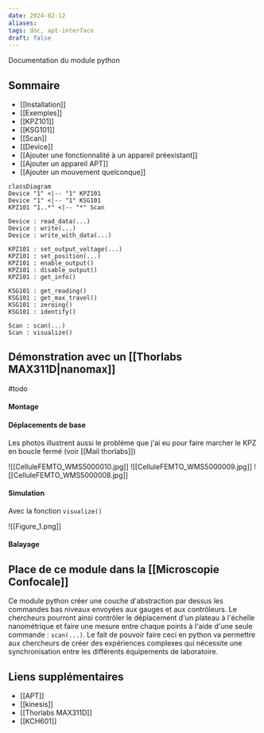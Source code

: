 ```yaml
---
date: 2024-02-12
aliases: 
tags: doc, apt-interface
draft: false
---
```


Documentation du module python

## Sommaire

- [[Installation]]
- [[Exemples]]
- [[KPZ101]]
- [[KSG101]]
- [[Scan]]
- [[Device]]
- [[Ajouter une fonctionnalité à un appareil préexistant]]
- [[Ajouter un appareil APT]]
- [[Ajouter un mouvement quelconque]]

```mermaid
classDiagram
Device "1" <|-- "1" KPZ101
Device "1" <|-- "1" KSG101
KPZ101 "1..*" <|-- "*" Scan

Device : read_data(...)
Device : write(...)
Device : write_with_data(...)

KPZ101 : set_output_voltage(...)
KPZ101 : set_position(...)
KPZ101 : enable_output()
KPZ101 : disable_output()
KPZ101 : get_info()

KSG101 : get_reading()
KSG101 : get_max_travel()
KSG101 : zeroing()
KSG101 : identify()

Scan : scan(...)
Scan : visualize()
```

## Démonstration avec un [[Thorlabs MAX311D|nanomax]]

#todo 
#### Montage

#### Déplacements de base

Les photos illustrent aussi le problème que j'ai eu pour faire marcher le KPZ en boucle fermé (voir [[Mail thorlabs]])

![[CelluleFEMTO_WMS5000010.jpg]]
![[CelluleFEMTO_WMS5000009.jpg]]
![[CelluleFEMTO_WMS5000008.jpg]]
#### Simulation

Avec la fonction `visualize()`

![[Figure_1.png]]

#### Balayage

## Place de ce module dans la [[Microscopie Confocale]] 

Ce module python créer une couche d'abstraction par dessus les commandes bas niveaux envoyées aux gauges et aux contrôleurs. Le chercheurs pourront ainsi contrôler le déplacement d'un plateau à l'échelle nanométrique et faire une mesure entre chaque points à l'aide d'une seule commande : `scan(...)`. Le fait de pouvoir faire ceci en python va permettre aux chercheurs de créer des expériences complexes qui nécessite une synchronisation entre les différents équipements de laboratoire.

## Liens supplémentaires
- [[APT]]
- [[kinesis]]
- [[Thorlabs MAX311D]]
- [[KCH601]]
